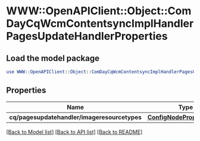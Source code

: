 # WWW::OpenAPIClient::Object::ComDayCqWcmContentsyncImplHandlerPagesUpdateHandlerProperties

## Load the model package
```perl
use WWW::OpenAPIClient::Object::ComDayCqWcmContentsyncImplHandlerPagesUpdateHandlerProperties;
```

## Properties
Name | Type | Description | Notes
------------ | ------------- | ------------- | -------------
**cq/pagesupdatehandler/imageresourcetypes** | [**ConfigNodePropertyArray**](ConfigNodePropertyArray.md) |  | [optional] 

[[Back to Model list]](../README.md#documentation-for-models) [[Back to API list]](../README.md#documentation-for-api-endpoints) [[Back to README]](../README.md)



